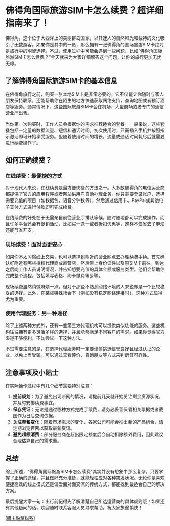 # 佛得角国际旅游SIM卡怎么续费？超详细指南来了！

佛得角，这个位于大西洋上的美丽群岛国家，以其迷人的自然风光和独特的文化吸引了无数游客。如果你是其中的一员，那么拥有一张佛得角的国际旅游SIM卡绝对是旅行中的明智选择。不过，使用过程中可能会遇到一些问题，比如“佛得角国际旅游SIM卡怎么续费？”今天就来为大家详细解答这个问题，让你的旅行更加无忧无虑。

## 了解佛得角国际旅游SIM卡的基本信息

在佛得角旅行之前，购买一张本地SIM卡是非常必要的。它不仅能让你随时与家人朋友保持联系，还能帮助你在陌生的地方快速获取网络支持，查询地图或者预订酒店等服务。通常情况下，这些国际旅游SIM卡会在机场、大型商场或者专门的通信营业厅出售。

当你第一次购买时，工作人员会根据你的需求推荐适合的套餐。一般来说，这些套餐包括一定量的数据流量、短信和通话时间。初次使用时，只需插入手机并按照指示激活即可开始享受服务。但随着使用时间的增长，流量或通话时间耗尽后就需要进行续费操作了。

## 如何正确续费？

### 在线续费：最便捷的方式

对于现代人来说，在线续费是最方便快捷的方法之一。大多数佛得角的电信运营商都提供了官方的应用程序或者网站供用户自助办理业务。你只需要登录账户，选择需要充值的项目（如数据包、语音分钟数等），然后通过信用卡、PayPal或其他电子支付方式进行付款即可完成续费。

在线续费的好处在于无需亲自前往营业厅排队等候，随时随地都可以完成操作。而且许多平台还会有促销活动，比如买一送一或者折扣优惠等，这样不仅省去了麻烦还能节省开支。

### 现场续费：面对面更安心

如果你不太习惯线上交易，也可以选择到附近的营业网点去办理续费手续。首先确认好附近有哪些授权代理商或直营店，然后带上身份证件以及原SIM卡前往。到达之后向工作人员说明情况，并告知想要充值的具体金额或服务类型。他们会帮助你完成整个流程，包括填写表格、刷卡缴费等步骤。

现场续费虽然稍微麻烦一点，但对于那些不熟悉网络环境的人来说却是一个比较稳妥的选择。此外，在某些特殊场合下（例如没有稳定网络连接时），这种方式显得尤为重要。

### 使用代理服务：另一种途径

除了上述两种方式外，还有一些第三方代理机构可以提供类似功能的服务。这些机构往往拥有更多灵活多样的选择，并且能够满足不同客户的需求。如果你觉得官方渠道不够便利，不妨尝试一下这种方法。

不过需要注意的是，在选择代理服务时一定要谨慎挑选信誉良好且经过认证的企业，以免上当受骗。可以通过查看评价、咨询朋友等方式来判断其可靠性。

## 注意事项及小贴士

在实际操作过程中有几个细节需要特别注意：

1. **提前规划**：为了避免出现断网的情况，请提前几天就开始关注剩余资源状况，并及时安排续费事宜。
2. **保存凭证**：无论是通过哪种方式完成了续费，请务必妥善保管相关票据或者截图作为日后查询依据。
3. **关注套餐变化**：随着市场需求的变化，各家公司可能会推出新的产品组合，请定期浏览官网以获取最新资讯。
4. **避免超额消费**：部分服务商在超出限定额度后会自动扣除额外费用，因此建议合理估算自己的需求量。

## 总结

综上所述，“佛得角国际旅游SIM卡怎么续费”其实并没有想象中那么复杂。只要掌握了正确的途径，并且做好充分准备，就能轻松应对各种突发状况。无论你是喜欢便捷高效的线上模式还是偏爱面对面交流的传统方式，都能找到最适合自己的解决方案。

最后提醒大家一句：出行前记得先了解清楚自己所选运营商的具体规则哦！如果还有其他疑问的话，欢迎随时联系客服人员寻求帮助。祝大家旅途愉快！

[[購卡點擊聯系](https://t.me/s/esim1088)]